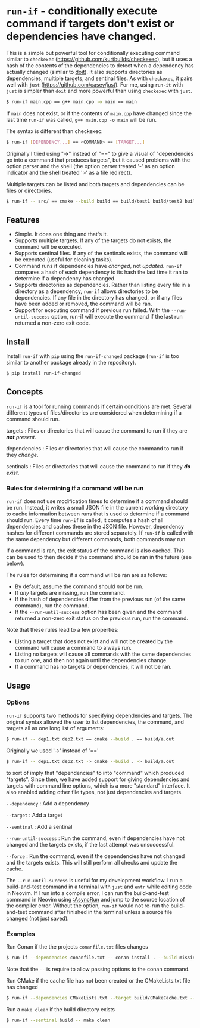 # `run-if` - conditionally execute command if targets don't exist or dependencies have changed.

This is a simple but powerful tool for conditionally executing command similar to `checkexec`
(https://github.com/kurtbuilds/checkexec), but it uses a hash of the
contents of the dependencies to detect when a dependency has actually changed (similar to
[doit](https://pydoit.org/)). It also supports directories as dependencies,
multiple targets, and sentinal files. As with `checkexec`, it pairs well with `just`
(https://github.com/casey/just). For me, using `run-it` with `just` is simpler
than `doit` and more powerful than using `checkexec` with `just`.

```bash
$ run-if main.cpp == g++ main.cpp -o main == main
```

If `main` does not exist, or if the contents of `main.cpp` have changed since the last time `run-if` was called,
`g++ main.cpp -o main` will be run.

The syntax is different than checkexec:
```bash
$ run-if [DEPENDENCY...] == <COMMAND> == [TARGET...]
```
Originally I tried using "->" instead of "==" to give a visual of "dependencies go into a command that produces targets", but
it caused problems with the option parser and the shell (the option parser treated '-' as an option indicator and the shell
treated '>' as a file redirect).

Multiple targets can be listed and both targets and dependencies can be files or directories.

```bash
$ run-if -- src/ == cmake --build build == build/test1 build/test2 build/data/
```

## Features

- Simple. It does one thing and that's it.
- Supports multiple targets. If any of the targets do not exists, the command will be executed.
- Supports sentinal files. If any of the sentinals exists, the command will be executed (useful for cleaning tasks).
- Command runs if dependencies have _changed_, not _updated_. `run-if` compares a hash of each dependency to its hash the last time it ran to determine if a dependency has changed.
- Supports directories as dependencies. Rather than listing every file in a directory as a dependency, `run-if` allows directories to be dependencies. If any file in the directory has changed, or if any files have been added or removed, the command will be ran.
- Support for executing command if previous run failed. With the `--run-until-success` option, run-if will execute the command if the last run returned a non-zero exit code.

## Install

Install `run-if` with `pip` using the `run-if-changed` package (`run-if` is too similar to another package already in the repository).

```bash
$ pip install run-if-changed
```

## Concepts

`run-if` is a tool for running commands if  certain conditions are met. Several different types of files/directories are considered when
determining if a command should run.

targets
: Files or directories that will cause the command to run if they are _**not** present_.

dependencies
: Files or directories that will cause the command to run if they _change_.

sentinals
: Files or directories that will cause the command to run if they _**do** exist_.



### Rules for determining if a command will be run

`run-if` does not use modification times to determine if a command should be run. Instead, it writes a small JSON
file in the current working directory to cache information between runs that is used to determine if a command should run.
Every time `run-if` is called, it computes a hash of all dependencies and caches these in the JSON file. However, dependency hashes
for different commands are stored separately. If `run-if` is called with the same dependency but different commands, both commands may run.

If a command is ran, the exit status of the command is also cached. This can be used to then decide if the command should be ran in the future (see below).

The rules for determining if a command will be ran are as follows:

- By default, assume the command should _not_ be run.
- If _any_ targets are missing, run the command.
- If the hash of dependencies differ from the previous run (of the same command), run the command.
- If the `--run-until-success` option has been given and the command returned a non-zero exit status on the previous run, run the command.

Note that these rules lead to a few properties:

- Listing a target that does not exist and will not be created by the command will cause a command to always run.
- Listing no targets will cause all commands with the same dependencies to run one, and then not again until the dependencies change.
- If a command has no targets or dependencies, it will not be ran.

## Usage


### Options

`run-if` supports two methods for specifying dependencies and targets. The original syntax allowed the user to list dependencies, the command, and targets
all as one long list of arguments:

```bash
$ run-if -- dep1.txt dep2.txt == cmake --build . == build/a.out
```

Originally we used '->' instead of '=='

```bash
$ run-if -- dep1.txt dep2.txt -> cmake --build . -> build/a.out
```

to sort of imply that "dependencies" to into "command" which produced "targets". Since then, we have added support for giving dependencies and targets with command
line options, which is a more "standard" interface. It also enabled adding other file types, not just dependencies and targets.

`--dependency`
: Add a dependency

`--target`
: Add a target

`--sentinal`
: Add a sentinal

`--run-until-success`
: Run the command, even if dependencies have not changed and the targets exists, if the last attempt was unsuccessful.

`--force`
: Run the command, even if the dependencies have not changed and the targets exists. This will still perform all checks
  and update the cache.

The `--run-until-success` is useful for my development workflow. I run a build-and-test command in a terminal with `just` and `entr` while editing
code in Neovim. If I run into a compile error, I can run the build-and-test command in Neovim using [:AsyncRun](https://github.com/skywind3000/asyncrun.vim)
and jump to the source location of the compiler error. Without the option, `run-if` would not re-run the build-and-test command after finished in the
terminal unless a source file changed (not just saved).

### Examples

Run Conan if the the projects `conanfile.txt` files changes

```bash
$ run-if --dependencies conanfile.txt -- conan install . --build missing
```
Note that the `--` is require to allow passing options to the conan command.

Run CMake if the cache file has not been created or the CMakeLists.txt file has changed
```bash
$ run-if --dependencies CMakeLists.txt --target build/CMakeCache.txt -- bash -c 'cd build && cmake ..'
```

Run a `make clean` if the build directory exists
```bash
$ run-if --sentinal build -- make clean
```
